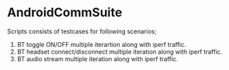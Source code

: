 # AndroidCommSuite

Scripts consists of testcases for following scenarios;

  1. BT toggle ON/OFF multiple iterartion along with iperf traffic.
  2. BT headset connect/disconnect multiple iteration along with iperf traffic.
  3. BT audio stream multiple iteration along with iperf traffic.
